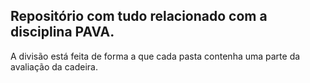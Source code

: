
Repositório com tudo relacionado com a disciplina PAVA.
-------------------------------------------------------

A divisão está feita de forma a que cada pasta contenha uma parte da avaliação da 
cadeira.
